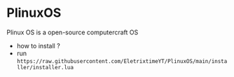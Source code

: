 # PlinuxOS
Plinux OS is a open-source computercraft OS
- how to install ? 
- run `https://raw.githubusercontent.com/EletrixtimeYT/PlinuxOS/main/installer/installer.lua`
